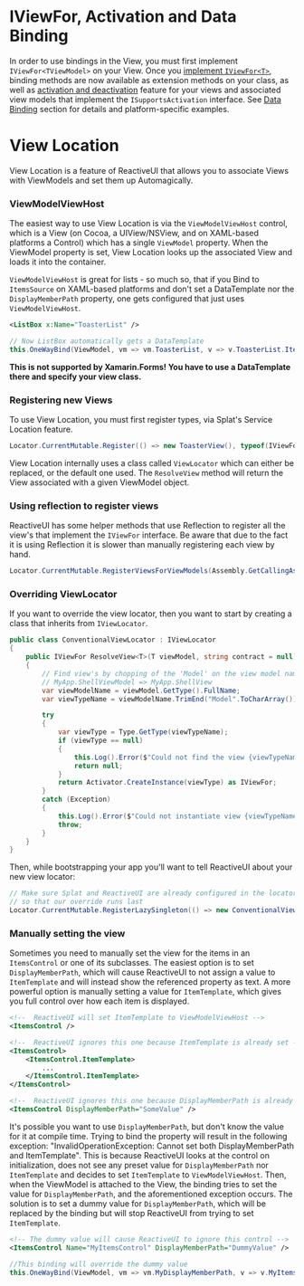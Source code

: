 # IViewFor, Activation and Data Binding

In order to use bindings in the View, you must first implement `IViewFor<TViewModel>` on your View. Once you [implement `IViewFor<T>`](./extending-iviewfor), binding methods are now available as extension methods on your class, as well as [activation and deactivation](../when-activated) feature for your views and associated view models that implement the `ISupportsActivation` interface. See [Data Binding](../data-binding) section for details and platform-specific examples.

# View Location

View Location is a feature of ReactiveUI that allows you to associate Views with ViewModels and set them up Automagically.

### ViewModelViewHost

The easiest way to use View Location is via the `ViewModelViewHost` control, which is a View (on Cocoa, a UIView/NSView, and on XAML-based platforms a Control) which has a single `ViewModel` property. When the ViewModel property is set, View Location looks up the associated View and loads it into the container. 

`ViewModelViewHost` is great for lists - so much so, that if you Bind to
`ItemsSource` on XAML-based platforms and don't set a DataTemplate nor the `DisplayMemberPath` property, one gets
configured that just uses `ViewModelViewHost`.

```xml
<ListBox x:Name="ToasterList" />
```

```cs
// Now ListBox automatically gets a DataTemplate
this.OneWayBind(ViewModel, vm => vm.ToasterList, v => v.ToasterList.ItemsSource);
```

**This is not supported by Xamarin.Forms! You have to use a DataTemplate there and specify your view class.**

### Registering new Views

To use View Location, you must first register types, via Splat's Service Location feature.

```cs
Locator.CurrentMutable.Register(() => new ToasterView(), typeof(IViewFor<ToasterViewModel>));
```

View Location internally uses a class called `ViewLocator` which can either be replaced, or the default one used. The `ResolveView` method will return the View associated with a given ViewModel object.

### Using reflection to register views
ReactiveUI has some helper methods that use Reflection to register all the view's that implement the `IViewFor` interface. Be aware that due to the fact it is using Reflection it is slower than manually registering each view by hand.

```cs
Locator.CurrentMutable.RegisterViewsForViewModels(Assembly.GetCallingAssembly());
```

### Overriding ViewLocator

If you want to override the view locator, then you want to start by creating a class that inherits from `IViewLocator`.

```cs
public class ConventionalViewLocator : IViewLocator
{
    public IViewFor ResolveView<T>(T viewModel, string contract = null) where T : class
    {
        // Find view's by chopping of the 'Model' on the view model name
        // MyApp.ShellViewModel => MyApp.ShellView
        var viewModelName = viewModel.GetType().FullName;
        var viewTypeName = viewModelName.TrimEnd("Model".ToCharArray());

        try
        {
            var viewType = Type.GetType(viewTypeName);
            if (viewType == null)
            {
                this.Log().Error($"Could not find the view {viewTypeName} for view model {viewModelName}.");
                return null;
            }
            return Activator.CreateInstance(viewType) as IViewFor;
        }
        catch (Exception)
        {
            this.Log().Error($"Could not instantiate view {viewTypeName}.");
            throw;
        }
    }
}
```

Then, while bootstrapping your app you'll want to tell ReactiveUI about your new view locator:

```cs
// Make sure Splat and ReactiveUI are already configured in the locator
// so that our override runs last
Locator.CurrentMutable.RegisterLazySingleton(() => new ConventionalViewLocator(), typeof(IViewLocator));
```

### Manually setting the view

Sometimes you need to manually set the view for the items in an `ItemsControl` or one of its subclasses.
The easiest option is to set `DisplayMemberPath`, which will cause ReactiveUI to not assign a value to `ItemTemplate` and will instead show the referenced property as text. A more powerful option is manually setting a value for `ItemTemplate`, which gives you full control over how each item is displayed.

```XML
<!--  ReactiveUI will set ItemTemplate to ViewModelViewHost -->
<ItemsControl />

<!--  ReactiveUI ignores this one because ItemTemplate is already set -->
<ItemsControl> 
    <ItemsControl.ItemTemplate>
        ...
    </ItemsControl.ItemTemplate>
</ItemsControl>

<!--  ReactiveUI ignores this one because DisplayMemberPath is already set -->
<ItemsControl DisplayMemberPath="SomeValue" /> 
```

It's possible you want to use `DisplayMemberPath`, but don't know the value for it at compile time. Trying to bind the property will result in the following exception: "InvalidOperationException: Cannot set both DisplayMemberPath and ItemTemplate". This is because ReactiveUI looks at the control on initialization, does not see any preset value for `DisplayMemberPath` nor `ItemTemplate` and decides to set `ItemTemplate` to `ViewModelViewHost`. Then, when the ViewModel is attached to the View, the binding tries to set the value for `DisplayMemberPath`, and the aforementioned exception occurs. The solution is to set a dummy value for `DisplayMemberPath`, which will be replaced by the binding but will stop ReactiveUI from trying to set `ItemTemplate`.
```XML
<!-- The dummy value will cause ReactiveUI to ignore this control -->
<ItemsControl Name="MyItemsControl" DisplayMemberPath="DummyValue" /> 
```
```cs
//This binding will override the dummy value
this.OneWayBind(ViewModel, vm => vm.MyDisplayMemberPath, v => v.MyItemsControl.DisplayMemberPath);
```
